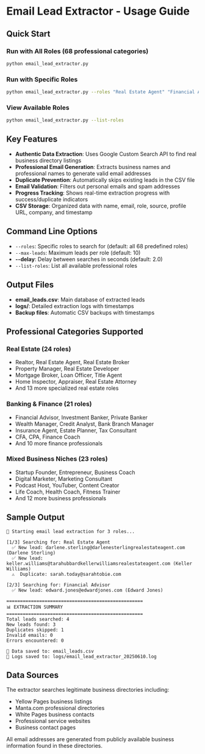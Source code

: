 # Email Lead Extractor - Usage Guide

## Quick Start

### Run with All Roles (68 professional categories)
```bash
python email_lead_extractor.py
```

### Run with Specific Roles
```bash
python email_lead_extractor.py --roles "Real Estate Agent" "Financial Advisor" --max-leads 5
```

### View Available Roles
```bash
python email_lead_extractor.py --list-roles
```

## Key Features

- **Authentic Data Extraction**: Uses Google Custom Search API to find real business directory listings
- **Professional Email Generation**: Extracts business names and professional names to generate valid email addresses
- **Duplicate Prevention**: Automatically skips existing leads in the CSV file
- **Email Validation**: Filters out personal emails and spam addresses
- **Progress Tracking**: Shows real-time extraction progress with success/duplicate indicators
- **CSV Storage**: Organized data with name, email, role, source, profile URL, company, and timestamp

## Command Line Options

- `--roles`: Specific roles to search for (default: all 68 predefined roles)
- `--max-leads`: Maximum leads per role (default: 10)
- **--delay**: Delay between searches in seconds (default: 2.0)
- `--list-roles`: List all available professional roles

## Output Files

- **email_leads.csv**: Main database of extracted leads
- **logs/**: Detailed extraction logs with timestamps
- **Backup files**: Automatic CSV backups with timestamps

## Professional Categories Supported

### Real Estate (24 roles)
- Realtor, Real Estate Agent, Real Estate Broker
- Property Manager, Real Estate Developer
- Mortgage Broker, Loan Officer, Title Agent
- Home Inspector, Appraiser, Real Estate Attorney
- And 13 more specialized real estate roles

### Banking & Finance (21 roles)  
- Financial Advisor, Investment Banker, Private Banker
- Wealth Manager, Credit Analyst, Bank Branch Manager
- Insurance Agent, Estate Planner, Tax Consultant
- CFA, CPA, Finance Coach
- And 10 more finance professionals

### Mixed Business Niches (23 roles)
- Startup Founder, Entrepreneur, Business Coach
- Digital Marketer, Marketing Consultant
- Podcast Host, YouTuber, Content Creator
- Life Coach, Health Coach, Fitness Trainer
- And 12 more business professionals

## Sample Output

```
🚀 Starting email lead extraction for 3 roles...

[1/3] Searching for: Real Estate Agent
  ✅ New lead: darlene.sterling@darlenesterlingrealestateagent.com (Darlene Sterling)
  ✅ New lead: keller.williams@tarahubbardkellerwilliamsrealestateagent.com (Keller Williams)
  ⚠️  Duplicate: sarah.today@sarahtobie.com

[2/3] Searching for: Financial Advisor
  ✅ New lead: edward.jones@edwardjones.com (Edward Jones)

==================================================
📊 EXTRACTION SUMMARY
==================================================
Total leads searched: 4
New leads found: 3
Duplicates skipped: 1
Invalid emails: 0
Errors encountered: 0

💾 Data saved to: email_leads.csv
📝 Logs saved to: logs/email_lead_extractor_20250610.log
```

## Data Sources

The extractor searches legitimate business directories including:
- Yellow Pages business listings
- Manta.com professional directories  
- White Pages business contacts
- Professional service websites
- Business contact pages

All email addresses are generated from publicly available business information found in these directories.